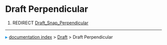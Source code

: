 # Draft Perpendicular
1.  REDIRECT [Draft\_Snap\_Perpendicular](Draft_Snap_Perpendicular.md)



---
![](images/Right_arrow.png) [documentation index](../README.md) > [Draft](Draft_Workbench.md) > Draft Perpendicular
